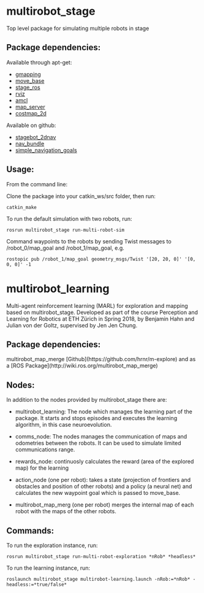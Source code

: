 # multirobot_stage
Top level package for simulating multiple robots in stage

<h2>Package dependencies:</h2>

Available through apt-get:
<ul>
<li> <a href="http://wiki.ros.org/gmapping?distro=indigo">gmapping</a> </li>
<li> <a href="http://wiki.ros.org/move_base">move_base</a> </li>
<li> <a href="http://wiki.ros.org/stage_ros">stage_ros</a> </li>
<li> <a href="http://wiki.ros.org/rviz">rviz</a> </li>
<li> <a href="http://wiki.ros.org/amcl">amcl</a> </li>
<li> <a href="http://wiki.ros.org/map_server">map_server</a> </li>
<li> <a href="http://wiki.ros.org/costmap_2d">costmap_2d</a> </li>
</ul>

Available on github:
<ul>
<li> <a href="https://github.com/JenJenChung/stagebot_2dnav">stagebot_2dnav</a> </li>
<li> <a href="https://github.com/JenJenChung/nav_bundle">nav_bundle</a> </li>
<li> <a href="https://github.com/JenJenChung/simple_navigation_goals">simple_navigation_goals</a> </li>
</ul>

<h2>Usage:</h2>

From the command line:

Clone the package into your catkin_ws/src folder, then run:

<pre><code>catkin_make</code></pre>

To run the default simulation with two robots, run:

<pre><code>rosrun multirobot_stage run-multi-robot-sim</code></pre>

Command waypoints to the robots by sending Twist messages to /robot_0/map_goal and /robot_1/map_goal, e.g.

<pre><code>rostopic pub /robot_1/map_goal geometry_msgs/Twist '[20, 20, 0]' '[0, 0, 0]' -1</pre></code>

# multirobot_learning
Multi-agent reinforcement learning (MARL) for exploration and mapping based on multirobot_stage. Developed as part of the course Perception and Learning for Robotics at ETH Zürich in Spring 2018, by Benjamin Hahn and Julian von der Goltz, supervised by Jen Jen Chung.

<h2>Package dependencies:</h2>
multirobot_map_merge [Github](https://github.com/hrnr/m-explore) and as a [ROS Package](http://wiki.ros.org/multirobot_map_merge)

<h2>Nodes:</h2>
In addition to the nodes provided by multirobot_stage there are:

* multirobot_learning:
    The node which manages the learning part of the package. It starts and stops episodes and executes the learning algorithm, in this case neuroevolution.
    
* comms_node:
    The nodes manages the communication of maps and odometries between the robots. It can be used to simulate limited communications range.  
    
* rewards_node:
    continuosly calculates the reward (area of the explored map) for the learning
    
* action_node (one per robot):
    takes a state (projection of frontiers and obstacles and position of other robots) and a policy (a neural net) and calculates the new waypoint goal which is passed to move_base. 
    
* multirobot_map_merg (one per robot)
    merges the internal map of each robot with the maps of the other robots. 
    
<h2>Commands:</h2>
To run the exploration instance, run:
<pre><code>rosrun multirobot_stage run-multi-robot-exploration *nRob* *headless*</code></pre>

To run the learning instance, run:
<pre><code>roslaunch multirobot_stage multirobot-learning.launch -nRob:=*nRob* -headless:=*true/false*</code></pre>
